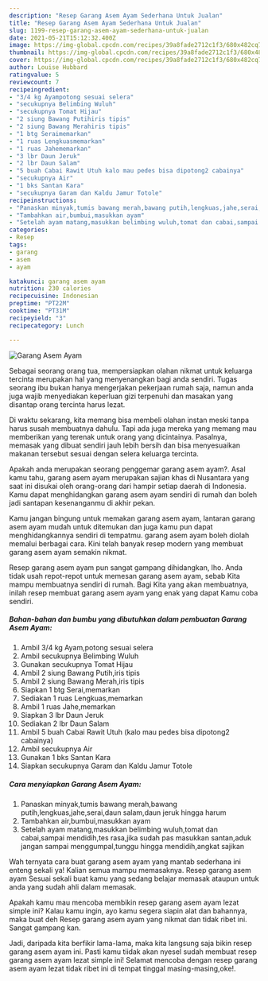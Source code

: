 ```yaml
---
description: "Resep Garang Asem Ayam Sederhana Untuk Jualan"
title: "Resep Garang Asem Ayam Sederhana Untuk Jualan"
slug: 1199-resep-garang-asem-ayam-sederhana-untuk-jualan
date: 2021-05-21T15:12:32.400Z
image: https://img-global.cpcdn.com/recipes/39a8fade2712c1f3/680x482cq70/garang-asem-ayam-foto-resep-utama.jpg
thumbnail: https://img-global.cpcdn.com/recipes/39a8fade2712c1f3/680x482cq70/garang-asem-ayam-foto-resep-utama.jpg
cover: https://img-global.cpcdn.com/recipes/39a8fade2712c1f3/680x482cq70/garang-asem-ayam-foto-resep-utama.jpg
author: Louise Hubbard
ratingvalue: 5
reviewcount: 7
recipeingredient:
- "3/4 kg Ayampotong sesuai selera"
- "secukupnya Belimbing Wuluh"
- "secukupnya Tomat Hijau"
- "2 siung Bawang Putihiris tipis"
- "2 siung Bawang Merahiris tipis"
- "1 btg Seraimemarkan"
- "1 ruas Lengkuasmemarkan"
- "1 ruas Jahememarkan"
- "3 lbr Daun Jeruk"
- "2 lbr Daun Salam"
- "5 buah Cabai Rawit Utuh kalo mau pedes bisa dipotong2 cabainya"
- "secukupnya Air"
- "1 bks Santan Kara"
- "secukupnya Garam dan Kaldu Jamur Totole"
recipeinstructions:
- "Panaskan minyak,tumis bawang merah,bawang putih,lengkuas,jahe,serai,daun salam,daun jeruk hingga harum"
- "Tambahkan air,bumbui,masukkan ayam"
- "Setelah ayam matang,masukkan belimbing wuluh,tomat dan cabai,sampai mendidih,tes rasa,jika sudah pas masukkan santan,aduk jangan sampai menggumpal,tunggu hingga mendidih,angkat sajikan"
categories:
- Resep
tags:
- garang
- asem
- ayam

katakunci: garang asem ayam 
nutrition: 230 calories
recipecuisine: Indonesian
preptime: "PT22M"
cooktime: "PT31M"
recipeyield: "3"
recipecategory: Lunch

---
```



![Garang Asem Ayam](https://img-global.cpcdn.com/recipes/39a8fade2712c1f3/680x482cq70/garang-asem-ayam-foto-resep-utama.jpg)

Sebagai seorang orang tua, mempersiapkan olahan nikmat untuk keluarga tercinta merupakan hal yang menyenangkan bagi anda sendiri. Tugas seorang ibu bukan hanya mengerjakan pekerjaan rumah saja, namun anda juga wajib menyediakan keperluan gizi terpenuhi dan masakan yang disantap orang tercinta harus lezat.

Di waktu  sekarang, kita memang bisa membeli olahan instan meski tanpa harus susah membuatnya dahulu. Tapi ada juga mereka yang memang mau memberikan yang terenak untuk orang yang dicintainya. Pasalnya, memasak yang dibuat sendiri jauh lebih bersih dan bisa menyesuaikan makanan tersebut sesuai dengan selera keluarga tercinta. 



Apakah anda merupakan seorang penggemar garang asem ayam?. Asal kamu tahu, garang asem ayam merupakan sajian khas di Nusantara yang saat ini disukai oleh orang-orang dari hampir setiap daerah di Indonesia. Kamu dapat menghidangkan garang asem ayam sendiri di rumah dan boleh jadi santapan kesenanganmu di akhir pekan.

Kamu jangan bingung untuk memakan garang asem ayam, lantaran garang asem ayam mudah untuk ditemukan dan juga kamu pun dapat menghidangkannya sendiri di tempatmu. garang asem ayam boleh diolah memalui berbagai cara. Kini telah banyak resep modern yang membuat garang asem ayam semakin nikmat.

Resep garang asem ayam pun sangat gampang dihidangkan, lho. Anda tidak usah repot-repot untuk memesan garang asem ayam, sebab Kita mampu membuatnya sendiri di rumah. Bagi Kita yang akan membuatnya, inilah resep membuat garang asem ayam yang enak yang dapat Kamu coba sendiri.

<!--inarticleads1-->

##### Bahan-bahan dan bumbu yang dibutuhkan dalam pembuatan Garang Asem Ayam:

1. Ambil 3/4 kg Ayam,potong sesuai selera
1. Ambil secukupnya Belimbing Wuluh
1. Gunakan secukupnya Tomat Hijau
1. Ambil 2 siung Bawang Putih,iris tipis
1. Ambil 2 siung Bawang Merah,iris tipis
1. Siapkan 1 btg Serai,memarkan
1. Sediakan 1 ruas Lengkuas,memarkan
1. Ambil 1 ruas Jahe,memarkan
1. Siapkan 3 lbr Daun Jeruk
1. Sediakan 2 lbr Daun Salam
1. Ambil 5 buah Cabai Rawit Utuh (kalo mau pedes bisa dipotong2 cabainya)
1. Ambil secukupnya Air
1. Gunakan 1 bks Santan Kara
1. Siapkan secukupnya Garam dan Kaldu Jamur Totole




<!--inarticleads2-->

##### Cara menyiapkan Garang Asem Ayam:

1. Panaskan minyak,tumis bawang merah,bawang putih,lengkuas,jahe,serai,daun salam,daun jeruk hingga harum
1. Tambahkan air,bumbui,masukkan ayam
1. Setelah ayam matang,masukkan belimbing wuluh,tomat dan cabai,sampai mendidih,tes rasa,jika sudah pas masukkan santan,aduk jangan sampai menggumpal,tunggu hingga mendidih,angkat sajikan




Wah ternyata cara buat garang asem ayam yang mantab sederhana ini enteng sekali ya! Kalian semua mampu memasaknya. Resep garang asem ayam Sesuai sekali buat kamu yang sedang belajar memasak ataupun untuk anda yang sudah ahli dalam memasak.

Apakah kamu mau mencoba membikin resep garang asem ayam lezat simple ini? Kalau kamu ingin, ayo kamu segera siapin alat dan bahannya, maka buat deh Resep garang asem ayam yang nikmat dan tidak ribet ini. Sangat gampang kan. 

Jadi, daripada kita berfikir lama-lama, maka kita langsung saja bikin resep garang asem ayam ini. Pasti kamu tiidak akan nyesel sudah membuat resep garang asem ayam lezat simple ini! Selamat mencoba dengan resep garang asem ayam lezat tidak ribet ini di tempat tinggal masing-masing,oke!.

